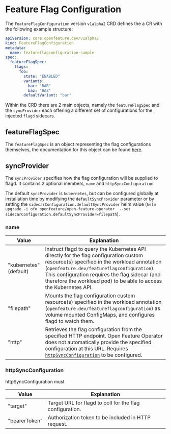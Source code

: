 # Feature Flag Configuration

The `FeatureFlagConfiguration` version `v1alpha2` CRD defines the a CR with the following example structure:

```yaml
apiVersion: core.openfeature.dev/v1alpha2
kind: FeatureFlagConfiguration
metadata:
  name: featureflagconfiguration-sample
spec:
  featureFlagSpec:
    flags:
      foo:
        state: "ENABLED"
        variants:
          bar: "BAR"
          baz: "BAZ"
        defaultVariant: "bar"
```

Within the CRD there are 2 main objects, namely the `featureFlagSpec` and the `syncProvider` each offering a different set of configurations for the injected `flagd` sidecars.

## featureFlagSpec

The `featureFlagSpec` is an object representing the flag configurations themselves, the documentation for this object can be found [here](https://github.com/open-feature/flagd/blob/main/docs/configuration/flag_configuration.md).

## syncProvider

The `syncProvider` specifies how the flag configuration will be supplied to flagd. It contains 2 optional members, `name` and `httpSyncConfiguration`.

The default `syncProvider` is `kubernetes`, but can be configured globally at installation time by modifying the `defaultSyncProvider` parameter or by setting the `sidecarConfiguration.defaultSyncProvider` helm value (`helm upgrade -i ofo openfeature/open-feature-operator  --set  sidecarConfiguration.defaultSyncProvider=filepath`).

### name

| Value                  | Explanation                                                                                                                                                                                                                                                                                                |
| ---------------------- | ---------------------------------------------------------------------------------------------------------------------------------------------------------------------------------------------------------------------------------------------------------------------------------------------------------- |
| "kubernetes" (default) | Instruct flagd to query the Kubernetes API directly for the flag configuration custom resource(s) specified in the workload annotation (`openfeature.dev/featureflagconfiguration`). This configuration requires the flag sidecar (and therefore the workload pod) to be able to access the Kubernetes API. |
| "filepath"             | Mounts the flag configuration custom resource(s) specified in the workload annotation (`openfeature.dev/featureflagconfiguration`) as volume mounted ConfigMaps, and configures flagd to watch them.                                                                                                       |
| "http"                 | Retrieves the flag configuration from the specified HTTP endpoint. Open Feature Operator does not automatically provide the specified configuration at this URL. Requires [`httpSyncConfiguration`](#httpSyncConfiguration) to be configured.                                                               |

### httpSyncConfiguration

httpSyncConfiguration must

| Value         | Explanation                                              |
| ------------- | -------------------------------------------------------- |
| "target"      | Target URL for flagd to poll for the flag configuration. |
| "bearerToken" | Authorization token to be included in HTTP request.      |
